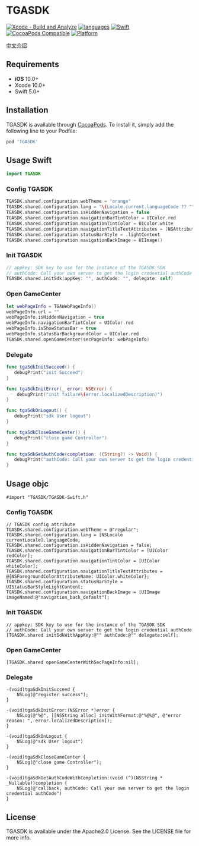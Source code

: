 # TGASDK
[![Xcode - Build and Analyze](https://github.com/dctrue/tga-sdk-bundle-ios/actions/workflows/objective-c-xcode.yml/badge.svg)](https://github.com/dctrue/tga-sdk-bundle-ios/actions/workflows/objective-c-xcode.yml)
[![languages](https://img.shields.io/badge/languages-Swift%20%7C%20ObjC-blue.svg)](https://img.shields.io/badge/languages-Swift%20%7C%20ObjC-blue.svg)
[![Swift](https://img.shields.io/badge/Swift-5.3_5.4_5.5_5.6-orange?style=flat-square)](https://img.shields.io/badge/Swift-5.3_5.4_5.5_5.6-Orange?style=flat-square)
[![CocoaPods Compatible](https://img.shields.io/cocoapods/v/TGASDK.svg?style=flat-square)](https://img.shields.io/cocoapods/v/TGASDK.svg)
[![Platform](https://img.shields.io/badge/Platforms-iOS-yellowgreen?style=flat-square)](https://img.shields.io/badge/Platforms-iOS-yellowgreen?style=flat-square)


[中文介绍](https://github.com/dctrue/tga-sdk-bundle-ios/blob/master/README_ZH-CN.md)

## Requirements
- **iOS** 10.0+
- Xcode 10.0+
- Swift 5.0+

## Installation 

TGASDK is available through [CocoaPods](https://cocoapods.org). To install
it, simply add the following line to your Podfile:

```ruby
pod 'TGASDK'
```

## Usage Swift
```Swift
import TGASDK
```

### Config TGASDK
```Swift
TGASDK.shared.configuration.webTheme = "orange"
TGASDK.shared.configuration.lang = "\(Locale.current.languageCode ?? "")"
TGASDK.shared.configuration.isHiddenNavigation = false
TGASDK.shared.configuration.navigationBarTintColor = UIColor.red
TGASDK.shared.configuration.navigationTintColor = UIColor.white
TGASDK.shared.configuration.navigationTitleTextAttributes = [NSAttributedString.Key.foregroundColor: UIColor.white]
TGASDK.shared.configuration.statusBarStyle = .lightContent
TGASDK.shared.configuration.navigationBackImage = UIImage()
```

### Init TGASDK
```Swift
// appkey: SDK key to use for the instance of the TGASDK SDK
// authCode: Call your own server to get the login credential authCode
TGASDK.shared.initSdk(appKey: "", authCode: "", delegate: self)
```
### Open GameCenter
```Swift
let webPageInfo = TGAWebPageInfo()
webPageInfo.url = ""
webPageInfo.isHiddenNavigation = true
webPageInfo.navigationBarTintColor = UIColor.red
webPageInfo.isShowStatusBar = true
webPageInfo.statusBarBackgroundColor = UIColor.red
TGASDK.shared.openGameCenter(secPageInfo: webPageInfo)
```

### Delegate
```Swift
func tgaSdkInitSucceed() {
   debugPrint("init Succeed")
}

func tgaSdkInitError(_ error: NSError) {
    debugPrint("init failure\(error.localizedDescription)")
}

func tgaSdkOnLogout() {
   debugPrint("sdk User logout")
}

func tgaSdkCloseGameCenter() {
   debugPrint("close game Controller")
}

func tgaSdkGetAuthCode(completion: ((String?) -> Void)) {
   debugPrint("authCode: Call your own server to get the login credential authCode")
}

```


## Usage objc
```objc
#import "TGASDK/TGASDK-Swift.h"
```

### Config TGASDK
```objc
// TGASDK config attribute
TGASDK.shared.configuration.webTheme = @"regular";
TGASDK.shared.configuration.lang = [NSLocale currentLocale].languageCode;
TGASDK.shared.configuration.isHiddenNavigation = false;
TGASDK.shared.configuration.navigationBarTintColor = [UIColor redColor];
TGASDK.shared.configuration.navigationTintColor = [UIColor whiteColor];
TGASDK.shared.configuration.navigationTitleTextAttributes = @{NSForegroundColorAttributeName: UIColor.whiteColor};
TGASDK.shared.configuration.statusBarStyle = UIStatusBarStyleLightContent;
TGASDK.shared.configuration.navigationBackImage = [UIImage imageNamed:@"navigation_back_default"];
```
### Init TGASDK
```objc    
// appkey: SDK key to use for the instance of the TGASDK SDK
// authCode: Call your own server to get the login credential authCode
[TGASDK.shared initSdkWithAppKey:@"" authCode:@"" delegate:self];
```

### Open GameCenter
```objc
[TGASDK.shared openGameCenterWithSecPageInfo:nil];
```

### Delegate
```objc
-(void)tgaSdkInitSucceed {
    NSLog(@"register success");
}

-(void)tgaSdkInitError:(NSError *)error {
    NSLog(@"%@", [[NSString alloc] initWithFormat:@"%@%@", @"error reason: ", error.localizedDescription]);
}

-(void)tgaSdkOnLogout {
    NSLog(@"sdk User logout")
}

-(void)tgaSdkCloseGameCenter {
    NSLog(@"close game Controller");
}

-(void)tgaSdkGetAuthCodeWithCompletion:(void (^)(NSString * _Nullable))completion {
    NSLog(@"callback, authCode: Call your own server to get the login credential authCode")
}

```

## License

TGASDK is available under the Apache2.0 License. See the LICENSE file for more info.
